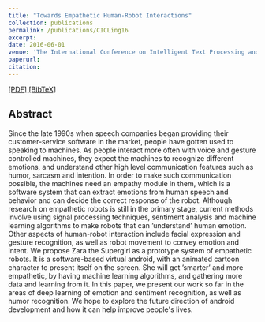 ```yaml
---
title: "Towards Empathetic Human-Robot Interactions"
collection: publications
permalink: /publications/CICLing16
excerpt: 
date: 2016-06-01
venue: 'The International Conference on Intelligent Text Processing and Computational Linguistics. (CICLing)'
paperurl: 
citation: 
---
```

[[PDF]](https://arxiv.org/abs/1605.04072)
<a href="https://scholar.googleusercontent.com/scholar.bib?q=info:daXR-Jq1KVUJ:scholar.google.com/&output=citation&scisig=AAGBfm0AAAAAWwd1r_6xCMTrJcF6qqJ794nVAl6UzK3U&scisf=4&ct=citation&cd=-1&hl=en" target="_blank">[BibTeX]</a> 

## Abstract
Since the late 1990s when speech companies began providing their customer-service software in the market, people have gotten used to speaking to machines. As people interact more often with voice and gesture controlled machines, they expect the machines to recognize different emotions, and understand other high level communication features such as humor, sarcasm and intention. In order to make such communication possible, the machines need an empathy module in them, which is a software system that can extract emotions from human speech and behavior and can decide the correct response of the robot. Although research on empathetic robots is still in the primary stage, current methods involve using signal processing techniques, sentiment analysis and machine learning algorithms to make robots that can ’understand’ human emotion. Other aspects of human-robot interaction include facial expression and gesture recognition, as well as robot movement to convey emotion and intent. We propose Zara the Supergirl as a prototype system of empathetic robots. It is a software-based virtual android, with an animated cartoon character to present itself on the screen. She will get ’smarter’ and more empathetic, by having machine learning algorithms, and gathering more data and learning from it. In this paper, we present our work so far in the areas of deep learning of emotion and sentiment recognition, as well as humor recognition. We hope to explore the future direction of android development and how it can help improve people's lives.